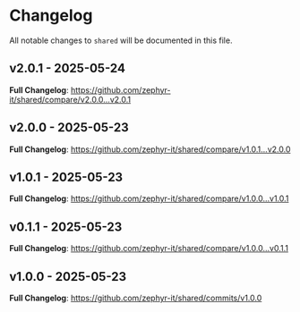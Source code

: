 # Changelog

All notable changes to `shared` will be documented in this file.

## v2.0.1 - 2025-05-24

**Full Changelog**: https://github.com/zephyr-it/shared/compare/v2.0.0...v2.0.1

## v2.0.0 - 2025-05-23

**Full Changelog**: https://github.com/zephyr-it/shared/compare/v1.0.1...v2.0.0

## v1.0.1 - 2025-05-23

**Full Changelog**: https://github.com/zephyr-it/shared/compare/v1.0.0...v1.0.1

## v0.1.1 - 2025-05-23

**Full Changelog**: https://github.com/zephyr-it/shared/compare/v1.0.0...v0.1.1

## v1.0.0 - 2025-05-23

**Full Changelog**: https://github.com/zephyr-it/shared/commits/v1.0.0
